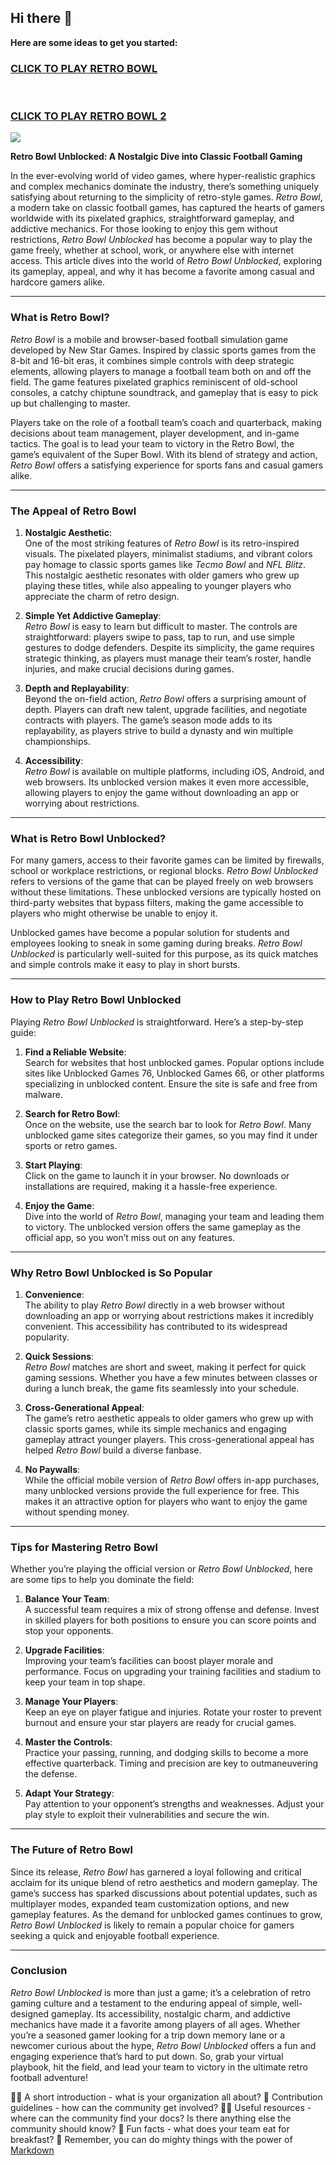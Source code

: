 ## Hi there 👋



**Here are some ideas to get you started:**

<h3>
<a href="https://1lesson.guru">CLICK TO PLAY RETRO BOWL</a>
</br></br></br>

<a href="https://retrobowl-2.pages.dev">CLICK TO PLAY RETRO BOWL 2</A>

  
</h3>
<a href="https://retrobowl-2.pages.dev"><img src="https://clearcache.store/games.png"></a>

**Retro Bowl Unblocked: A Nostalgic Dive into Classic Football Gaming**

In the ever-evolving world of video games, where hyper-realistic graphics and complex mechanics dominate the industry, there’s something uniquely satisfying about returning to the simplicity of retro-style games. *Retro Bowl*, a modern take on classic football games, has captured the hearts of gamers worldwide with its pixelated graphics, straightforward gameplay, and addictive mechanics. For those looking to enjoy this gem without restrictions, *Retro Bowl Unblocked* has become a popular way to play the game freely, whether at school, work, or anywhere else with internet access. This article dives into the world of *Retro Bowl Unblocked*, exploring its gameplay, appeal, and why it has become a favorite among casual and hardcore gamers alike.

---

### What is Retro Bowl?

*Retro Bowl* is a mobile and browser-based football simulation game developed by New Star Games. Inspired by classic sports games from the 8-bit and 16-bit eras, it combines simple controls with deep strategic elements, allowing players to manage a football team both on and off the field. The game features pixelated graphics reminiscent of old-school consoles, a catchy chiptune soundtrack, and gameplay that is easy to pick up but challenging to master.

Players take on the role of a football team’s coach and quarterback, making decisions about team management, player development, and in-game tactics. The goal is to lead your team to victory in the Retro Bowl, the game’s equivalent of the Super Bowl. With its blend of strategy and action, *Retro Bowl* offers a satisfying experience for sports fans and casual gamers alike.

---

### The Appeal of Retro Bowl

1. **Nostalgic Aesthetic**:  
   One of the most striking features of *Retro Bowl* is its retro-inspired visuals. The pixelated players, minimalist stadiums, and vibrant colors pay homage to classic sports games like *Tecmo Bowl* and *NFL Blitz*. This nostalgic aesthetic resonates with older gamers who grew up playing these titles, while also appealing to younger players who appreciate the charm of retro design.

2. **Simple Yet Addictive Gameplay**:  
   *Retro Bowl* is easy to learn but difficult to master. The controls are straightforward: players swipe to pass, tap to run, and use simple gestures to dodge defenders. Despite its simplicity, the game requires strategic thinking, as players must manage their team’s roster, handle injuries, and make crucial decisions during games.

3. **Depth and Replayability**:  
   Beyond the on-field action, *Retro Bowl* offers a surprising amount of depth. Players can draft new talent, upgrade facilities, and negotiate contracts with players. The game’s season mode adds to its replayability, as players strive to build a dynasty and win multiple championships.

4. **Accessibility**:  
   *Retro Bowl* is available on multiple platforms, including iOS, Android, and web browsers. Its unblocked version makes it even more accessible, allowing players to enjoy the game without downloading an app or worrying about restrictions.

---

### What is Retro Bowl Unblocked?

For many gamers, access to their favorite games can be limited by firewalls, school or workplace restrictions, or regional blocks. *Retro Bowl Unblocked* refers to versions of the game that can be played freely on web browsers without these limitations. These unblocked versions are typically hosted on third-party websites that bypass filters, making the game accessible to players who might otherwise be unable to enjoy it.

Unblocked games have become a popular solution for students and employees looking to sneak in some gaming during breaks. *Retro Bowl Unblocked* is particularly well-suited for this purpose, as its quick matches and simple controls make it easy to play in short bursts.

---

### How to Play Retro Bowl Unblocked

Playing *Retro Bowl Unblocked* is straightforward. Here’s a step-by-step guide:

1. **Find a Reliable Website**:  
   Search for websites that host unblocked games. Popular options include sites like Unblocked Games 76, Unblocked Games 66, or other platforms specializing in unblocked content. Ensure the site is safe and free from malware.

2. **Search for Retro Bowl**:  
   Once on the website, use the search bar to look for *Retro Bowl*. Many unblocked game sites categorize their games, so you may find it under sports or retro games.

3. **Start Playing**:  
   Click on the game to launch it in your browser. No downloads or installations are required, making it a hassle-free experience.

4. **Enjoy the Game**:  
   Dive into the world of *Retro Bowl*, managing your team and leading them to victory. The unblocked version offers the same gameplay as the official app, so you won’t miss out on any features.

---

### Why Retro Bowl Unblocked is So Popular

1. **Convenience**:  
   The ability to play *Retro Bowl* directly in a web browser without downloading an app or worrying about restrictions makes it incredibly convenient. This accessibility has contributed to its widespread popularity.

2. **Quick Sessions**:  
   *Retro Bowl* matches are short and sweet, making it perfect for quick gaming sessions. Whether you have a few minutes between classes or during a lunch break, the game fits seamlessly into your schedule.

3. **Cross-Generational Appeal**:  
   The game’s retro aesthetic appeals to older gamers who grew up with classic sports games, while its simple mechanics and engaging gameplay attract younger players. This cross-generational appeal has helped *Retro Bowl* build a diverse fanbase.

4. **No Paywalls**:  
   While the official mobile version of *Retro Bowl* offers in-app purchases, many unblocked versions provide the full experience for free. This makes it an attractive option for players who want to enjoy the game without spending money.

---

### Tips for Mastering Retro Bowl

Whether you’re playing the official version or *Retro Bowl Unblocked*, here are some tips to help you dominate the field:

1. **Balance Your Team**:  
   A successful team requires a mix of strong offense and defense. Invest in skilled players for both positions to ensure you can score points and stop your opponents.

2. **Upgrade Facilities**:  
   Improving your team’s facilities can boost player morale and performance. Focus on upgrading your training facilities and stadium to keep your team in top shape.

3. **Manage Your Players**:  
   Keep an eye on player fatigue and injuries. Rotate your roster to prevent burnout and ensure your star players are ready for crucial games.

4. **Master the Controls**:  
   Practice your passing, running, and dodging skills to become a more effective quarterback. Timing and precision are key to outmaneuvering the defense.

5. **Adapt Your Strategy**:  
   Pay attention to your opponent’s strengths and weaknesses. Adjust your play style to exploit their vulnerabilities and secure the win.

---

### The Future of Retro Bowl

Since its release, *Retro Bowl* has garnered a loyal following and critical acclaim for its unique blend of retro aesthetics and modern gameplay. The game’s success has sparked discussions about potential updates, such as multiplayer modes, expanded team customization options, and new gameplay features. As the demand for unblocked games continues to grow, *Retro Bowl Unblocked* is likely to remain a popular choice for gamers seeking a quick and enjoyable football experience.

---

### Conclusion

*Retro Bowl Unblocked* is more than just a game; it’s a celebration of retro gaming culture and a testament to the enduring appeal of simple, well-designed gameplay. Its accessibility, nostalgic charm, and addictive mechanics have made it a favorite among players of all ages. Whether you’re a seasoned gamer looking for a trip down memory lane or a newcomer curious about the hype, *Retro Bowl Unblocked* offers a fun and engaging experience that’s hard to put down. So, grab your virtual playbook, hit the field, and lead your team to victory in the ultimate retro football adventure!



🙋‍♀️ A short introduction - what is your organization all about?
🌈 Contribution guidelines - how can the community get involved?
👩‍💻 Useful resources - where can the community find your docs? Is there anything else the community should know?
🍿 Fun facts - what does your team eat for breakfast?
🧙 Remember, you can do mighty things with the power of [Markdown](https://docs.github.com/github/writing-on-github/getting-started-with-writing-and-formatting-on-github/basic-writing-and-formatting-syntax)


